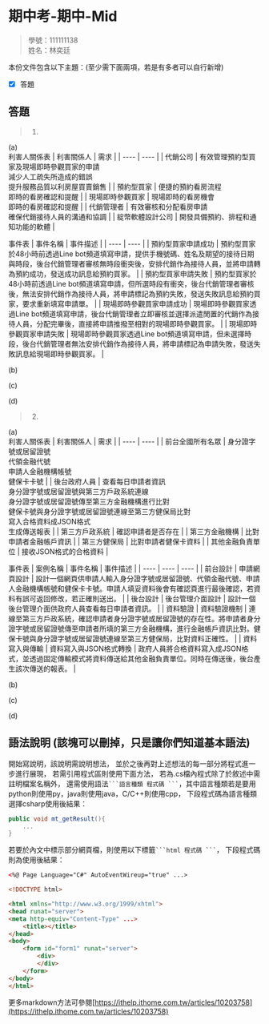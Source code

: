 # 期中考-期中-Mid 
<!--(期中標籤註記，該行不能刪，作為驗證標籤，該檔案若沒該份標籤，代表直接貼上saample，直接0分)-->

>
>學號：111111138
><br />
>姓名：林奕廷
><br />


本份文件包含以下主題：(至少需下面兩項，若是有多者可以自行新增)
- [x] 答題

## 答題
>1. 

(a)<br>
利害人關係表
|  利害關係人  | 需求  |
|  ----  | ----  |
|  代銷公司  | 有效管理預約型買家及現場即時參觀買家的申請<br>減少人工疏失所造成的錯誤<br>提升服務品質以利房屋買賣銷售  |
| 預約型買家  | 便捷的預約看房流程<br>即時的看房確認和提醒 |
| 現場即時參觀買家  | 現場即時的看房機會<br>即時的看房確認和提醒 |
| 代銷管理者  | 有效審核和分配看房申請<br>確保代銷接待人員的溝通和協調 |
| 綻幣軟體設計公司  | 開發具備預約、排程和通知功能的軟體 |

事件表
|  事件名稱  | 事件描述  |
|  ----  | ----  |
|  預約型買家申請成功  |  預約型買家於48小時前透過Line bot頻道填寫申請，提供手機號碼、姓名及期望的接待日期與時段，後台代銷管理者審核無時段衝突後，安排代銷作為接待人員，並將申請轉為預約成功，發送成功訊息給預約買家。  |
|  預約型買家申請失敗  |  預約型買家於48小時前透過Line bot頻道填寫申請，但所選時段有衝突，後台代銷管理者審核後，無法安排代銷作為接待人員，將申請標記為預約失敗，發送失敗訊息給預約買家，要求重新填寫申請單。  |
|  現場即時參觀買家申請成功  |  現場即時參觀買家透過Line bot頻道填寫申請，後台代銷管理者立即審核並選擇派遣閒置的代銷作為接待人員，分配完畢後，直接將申請推撥至相對的現場即時參觀買家。  |
|  現場即時參觀買家申請失敗  |  現場即時參觀買家透過Line bot頻道填寫申請，但未選擇時段，後台代銷管理者無法安排代銷作為接待人員，將申請標記為申請失敗，發送失敗訊息給現場即時參觀買家。  |

(b)


(c)

(d)

>2. 

(a)<br>
利害人關係表
|  利害關係人  | 需求  |
|  ----  | ----  |
|  前台全國所有名眾  | 身分證字號或居留證號<br>代領金融代號<br>申請人金融機構帳號<br>健保卡卡號  |
| 後台政府人員  | 查看每日申請者資訊<br>身分證字號或居留證號與第三方戶政系統連線<br>身分證字號或居留證號傳至第三方金融機構進行比對<br>健保卡號與身分證字號或居留證號連線至第三方健保局比對<br>寫入合格資料成JSON格式<br>生成傳送報表 |
| 第三方戶政系統  | 確認申請者是否存在 |
| 第三方金融機構  | 比對申請者金融帳戶資訊 |
| 第三方健保局  | 比對申請者健保卡資料 |
| 其他金融負責單位  | 接收JSON格式的合格資料 |

事件表
|  案例名稱  |  事件名稱  | 事件描述  |
|  ----  |  ----  | ----  |
|  前台設計  |  申請網頁設計  |  設計一個網頁供申請人輸入身分證字號或居留證號、代領金融代號、申請人金融機構帳號和健保卡卡號。申請人填妥資料後會有確認頁進行最後確認，若資料有誤可返回修改，若正確則送出。  |
|  後台設計  |  後台管理介面設計  |  設計一個後台管理介面供政府人員查看每日申請者資訊。  |
|  資料驗證  |  資料驗證機制  |  連線至第三方戶政系統，確認申請者身分證字號或居留證號的存在性。將申請者身分證字號或居留證號傳至申請者所填的第三方金融機構，進行金融帳戶資訊比對。健保卡號與身分證字號或居留證號連線至第三方健保局，比對資料正確性。  |
|  資料寫入與傳輸  |  資料寫入與JSON格式轉換  |  政府人員將合格資料寫入成JSON格式，並透過固定傳輸模式將資料傳送給其他金融負責單位。同時在傳送後，後台產生該次傳送的報表。  |

(b)

(c)

(d)



## 語法說明 (該塊可以刪掉，只是讓你們知道基本語法)
開始寫說明，該說明需說明想法，
並於之後再對上述想法的每一部分將程式進一步進行展現，
若需引用程式區則使用下面方法，
若為.cs檔內程式除了於敘述中需註明檔案名稱外，
還需使用語法` ```語言種類 程式碼 ``` `，其中語言種類若是要用python則使用py，java則使用java，C/C++則使用cpp，
下段程式碼為語言種類選擇csharp使用後結果：

```csharp
public void mt_getResult(){
    ...
}
```

若要於內文中標示部分網頁檔，則使用以下標籤` ```html 程式碼 ``` `，
下段程式碼則為使用後結果：

```html
<%@ Page Language="C#" AutoEventWireup="true" ...>

<!DOCTYPE html>

<html xmlns="http://www.w3.org/1999/xhtml">
<head runat="server">
<meta http-equiv="Content-Type" ...>
    <title></title>
</head>
<body>
    <form id="form1" runat="server">
        <div>
        </div>
    </form>
</body>
</html>
```
更多markdown方法可參閱[https://ithelp.ithome.com.tw/articles/10203758](https://ithelp.ithome.com.tw/articles/10203758)
